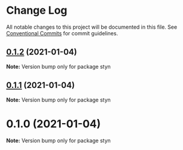 # Change Log

All notable changes to this project will be documented in this file.
See [Conventional Commits](https://conventionalcommits.org) for commit guidelines.

## [0.1.2](https://github.com/renatorib/styn/compare/styn@0.1.1...styn@0.1.2) (2021-01-04)

**Note:** Version bump only for package styn





## [0.1.1](https://github.com/renatorib/styn/compare/styn@0.1.0...styn@0.1.1) (2021-01-04)

**Note:** Version bump only for package styn





# 0.1.0 (2021-01-04)

**Note:** Version bump only for package styn
